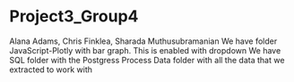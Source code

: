 # Project3_Group4
Alana Adams, Chris Finklea, Sharada Muthusubramanian
We have folder JavaScript-Plotly with bar graph.  This is enabled with dropdown
We have SQL folder with the Postgress Process
Data folder with all the data that we extracted to work with

